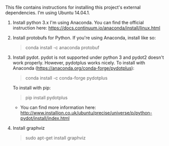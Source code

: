 This file contains instructions for installing this project's external dependencies.
I'm using Ubuntu 14.04.1.

1. Install python 3.x
   I'm using  Anaconda.  You can find the official instruction here: https://docs.continuum.io/anaconda/install/linux.html

2. Install protobufs for Python. If you're using Anaconda, install like so:
   > conda install -c anaconda protobuf

3. Install pydot.  pydot is not supported under python 3 and pydot2 doesn't work properly.
   However, pydotplus works nicely.  To install with Anaconda (https://anaconda.org/conda-forge/pydotplus):
   > conda install -c conda-forge pydotplus

   To install with pip:
   > pip install pydotplus

   - You can find more information here:  http://www.installion.co.uk/ubuntu/precise/universe/p/python-pydot/install/index.html

4. Install graphviz
   > sudo apt-get install graphviz
